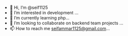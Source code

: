 - 👋 Hi, I’m @seif1125
- 👀 I’m interested in development ...
- 🌱 I’m currently learning php...
- 💞️ I’m looking to collaborate on backend team projects ...
- 📫 How to reach me  seifammar1125@gmail.com...

<!---
seif1125/seif1125 is a ✨ special ✨ repository because its `README.md` (this file) appears on your GitHub profile.
You can click the Preview link to take a look at your changes.
--->
